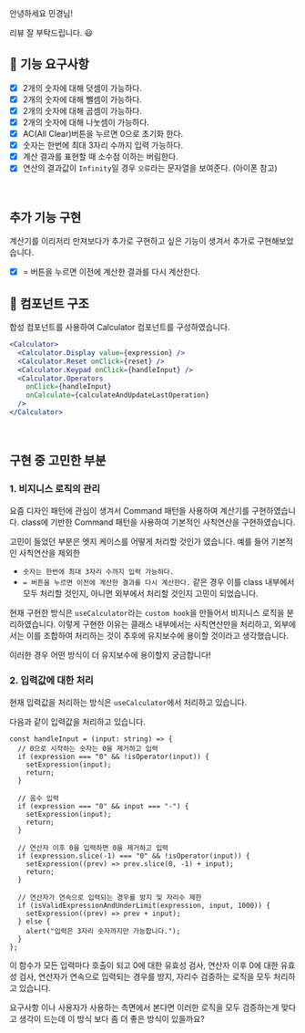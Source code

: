 안녕하세요 민경님!

리뷰 잘 부탁드립니다. 😃

## 🎯 기능 요구사항

- [x] 2개의 숫자에 대해 덧셈이 가능하다.
- [x] 2개의 숫자에 대해 뺄셈이 가능하다.
- [x] 2개의 숫자에 대해 곱셈이 가능하다.
- [x] 2개의 숫자에 대해 나눗셈이 가능하다.
- [x] AC(All Clear)버튼을 누르면 0으로 초기화 한다.
- [x] 숫자는 한번에 최대 3자리 수까지 입력 가능하다.
- [x] 계산 결과를 표현할 때 소수점 이하는 버림한다.
- [x] 연산의 결과값이 `Infinity`일 경우 `오류`라는 문자열을 보여준다. (아이폰 참고)

<br/>

## 추가 기능 구현

계산기를 이리저리 만져보다가 추가로 구현하고 싶은 기능이 생겨서 추가로 구현해보았습니다.

- [x] = 버튼을 누르면 이전에 계산한 결과를 다시 계산한다. 

## 📄 컴포넌트 구조

합성 컴포넌트를 사용하여 Calculator 컴포넌트를 구성하였습니다.

```jsx
<Calculator>
  <Calculator.Display value={expression} />
  <Calculator.Reset onClick={reset} />
  <Calculator.Keypad onClick={handleInput} />
  <Calculator.Operators
    onClick={handleInput}
    onCalculate={calculateAndUpdateLastOperation}
  />
</Calculator>
```

<br/>

## 구현 중 고민한 부분

### 1. 비지니스 로직의 관리

요즘 디자인 패턴에 관심이 생겨서 Command 패턴을 사용하여 계산기를 구현하였습니다.
class에 기반한 Command 패턴을 사용하여 기본적인 사칙연산을 구현하였습니다.

고민이 들었던 부분은 엣지 케이스를 어떻게 처리할 것인가 였습니다. 
예를 들어 기본적인 사칙연산을 제외한
- `숫자는 한번에 최대 3자리 수까지 입력 가능하다.`
- `= 버튼을 누르면 이전에 계산한 결과를 다시 계산한다.`
같은 경우 이를 class 내부에서 모두 처리할 것인지, 아니면 외부에서 처리할 것인지 고민이 되었습니다.

현재 구현한 방식은 `useCalculator`라는 `custom hook`을 만들어서 비지니스 로직을 분리하였습니다.
이렇게 구현한 이유는 클래스 내부에서는 사칙연산만을 처리하고, 외부에서는 이를 조합하여
처리하는 것이 추후에 유지보수에 용이할 것이라고 생각했습니다.

이러한 경우 어떤 방식이 더 유지보수에 용이할지 궁금합니다!

### 2. 입력값에 대한 처리

현재 입력값을 처리하는 방식은 `useCalculator`에서 처리하고 있습니다.

다음과 같이 입력값을 처리하고 있습니다.

```tsx
const handleInput = (input: string) => {
  // 0으로 시작하는 숫자는 0을 제거하고 입력
  if (expression === "0" && !isOperator(input)) {
    setExpression(input);
    return;
  }

  // 음수 입력
  if (expression === "0" && input === "-") {
    setExpression(input);
    return;
  }

  // 연산자 이후 0을 입력하면 0을 제거하고 입력
  if (expression.slice(-1) === "0" && !isOperator(input)) {
    setExpression((prev) => prev.slice(0, -1) + input);
    return;
  }

  // 연산자가 연속으로 입력되는 경우를 방지 및 자리수 제한
  if (isValidExpressionAndUnderLimit(expression, input, 1000)) {
    setExpression((prev) => prev + input);
  } else {
    alert("입력은 3자리 숫자까지만 가능합니다.");
  }
};
```

이 함수가 모든 입력마다 호출이 되고 0에 대한 유효성 검사, 연산자 이후 0에 대한 유효성 검사, 연산자가 연속으로 입력되는 경우를 방지, 자리수 검증하는 로직을 모두 처리하고 있습니다.

요구사항 이나 사용자가 사용하는 측면에서 본다면 이러한 로직을 모두 검증하는게 맞다고 생각이 드는데 이 방식 보다 좀 더 좋은 방식이 있을까요?


